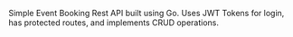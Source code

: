 Simple Event Booking Rest API built using Go. Uses JWT Tokens for login, has protected routes, and implements CRUD operations.
